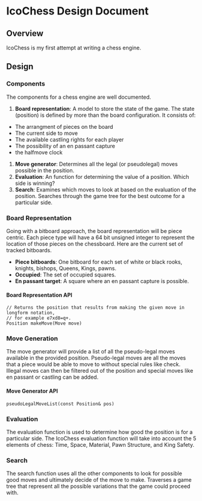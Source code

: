 # IcoChess Design Document

## Overview

IcoChess is my first attempt at writing a chess engine. 

## Design

### Components

The components for a chess engine are well documented.

1. **Board representation**: A model to store the state of the game. The state (position)
  is defined by more than the board configuration. It consists of:
  * The arrangment of pieces on the board
  * The current side to move
  * The available castling rights for each player
  * The possibility of an en passant capture
  * the halfmove clock
1. **Move generator**: Determines all the legal (or pseudolegal) moves possible in the position.
2. **Evaluation**: An function for determining the value of a position. Which side is winning?
3. **Search**: Examines which moves to look at based on the evaluation of the position.
  Searches through the game tree for the best outcome for a particular side.
                                                                                              
### Board Representation

Going with a bitboard approach, the board representation will be piece centric.
Each piece type will have a 64 bit unsigned integer to represent the location of
those pieces on the chessboard. Here are the current set of tracked bitboards.

* **Piece bitboards**: One bitboard for each set of white or black rooks, knights, bishops,
  Queens, Kings, pawns.
* **Occupied**: The set of occupied squares.
* **En passant target**: A square where an en passant capture is possible.

#### Board Representation API

    // Returns the position that results from making the given move in longform notation,
    // for example e7xd8=q+.
    Position makeMove(Move move)

### Move Generation

The move generator will provide a list of all the pseudo-legal moves available in the
provided position. Pseudo-legal moves are all the moves that a piece would be able to move
to without special rules like check. Illegal moves can then be filtered out of the position
and special moves like en passant or castling can be added.

#### Move Generator API

    pseudoLegalMoveList(const Position& pos)

### Evaluation

The evaluation function is used to determine how good the position is for a particular
side. The IcoChess evaluation function will take into account the 5 elements of chess:
Time, Space, Material, Pawn Structure, and King Safety.

### Search

The search function uses all the other components to look for possible good moves and
ultimately decide of the move to make. Traverses a game tree that represent all the possible
variations that the game could proceed with. 
